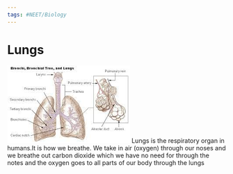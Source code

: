 ```yaml
---
tags: #NEET/Biology
---
```


# Lungs
![](img/pasted_img_20220527201501.png)
Lungs is the respiratory organ in humans.It is how we breathe. We take in air (oxygen) through our noses and we breathe out carbon dioxide which we have no need for through the notes and the oxygen goes to all parts of our body through the lungs
